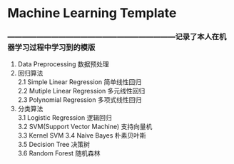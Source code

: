 # Machine Learning Template
###  ———————————————————————记录了本人在机器学习过程中学习到的模版  
1. Data Preprocessing 数据预处理  
2. 回归算法  
2.1 Simple Linear Regression 简单线性回归  
2.2 Mutiple Linear Regression 多元线性回归  
2.3 Polynomial Regression 多项式线性回归   
3. 分类算法  
3.1 Logistic Regression 逻辑回归  
3.2 SVM(Support Vector Machine) 支持向量机  
3.3 Kernel SVM
3.4 Naive Bayes 朴素贝叶斯  
3.5 Decision Tree 决策树  
3.6 Random Forest 随机森林  


